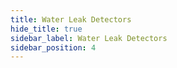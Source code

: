 ```yaml
---
title: Water Leak Detectors
hide_title: true
sidebar_label: Water Leak Detectors
sidebar_position: 4
---
```



